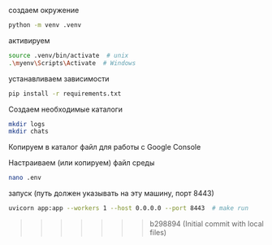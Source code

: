 
создаем окружение
```bash
python -m venv .venv
```

активируем
```bash
source .venv/bin/activate  # unix
.\myenv\Scripts\Activate  # Windows
```

устанавливаем зависимости
```bash
pip install -r requirements.txt
```

Создаем необходимые каталоги
```bash
mkdir logs
mkdir chats
```

Копируем в каталог файл для работы с Google Console

Настраиваем (или копируем) файл среды 
```bash
nano .env
```

запуск (путь должен указывать на эту машину, порт 8443)
```bash
uvicorn app:app --workers 1 --host 0.0.0.0 --port 8443  # make run
```

>>>>>>> b298894 (Initial commit with local files)
